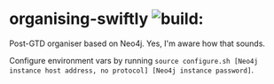# organising-swiftly <img src="https://travis-ci.org/CheshireSwift/organising-swiftly.svg" alt="build:">
Post-GTD organiser based on Neo4j. Yes, I'm aware how that sounds.

Configure environment vars by running `source configure.sh [Neo4j instance host address, no protocol] [Neo4j instance password]`.
